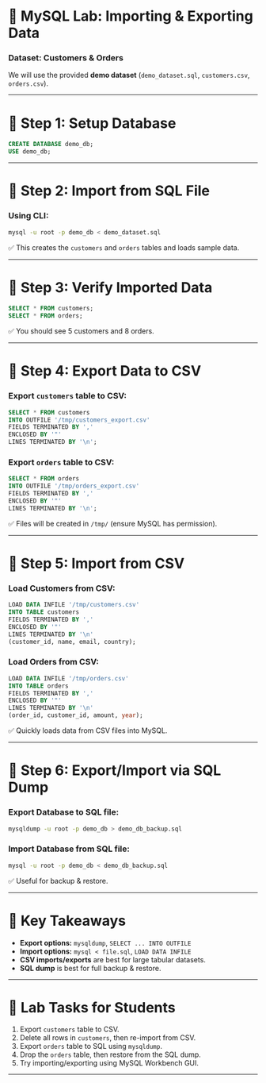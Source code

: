 # 🧪 MySQL Lab: Importing & Exporting Data

### Dataset: Customers & Orders  

We will use the provided **demo dataset** (`demo_dataset.sql`, `customers.csv`, `orders.csv`).

---

# 🔹 Step 1: Setup Database

```sql
CREATE DATABASE demo_db;
USE demo_db;
```

---

# 🔹 Step 2: Import from SQL File

### Using CLI:
```bash
mysql -u root -p demo_db < demo_dataset.sql
```

✅ This creates the `customers` and `orders` tables and loads sample data.

---

# 🔹 Step 3: Verify Imported Data

```sql
SELECT * FROM customers;
SELECT * FROM orders;
```

✅ You should see 5 customers and 8 orders.

---

# 🔹 Step 4: Export Data to CSV

### Export `customers` table to CSV:
```sql
SELECT * FROM customers
INTO OUTFILE '/tmp/customers_export.csv'
FIELDS TERMINATED BY ','
ENCLOSED BY '"'
LINES TERMINATED BY '\n';
```

### Export `orders` table to CSV:
```sql
SELECT * FROM orders
INTO OUTFILE '/tmp/orders_export.csv'
FIELDS TERMINATED BY ','
ENCLOSED BY '"'
LINES TERMINATED BY '\n';
```

✅ Files will be created in `/tmp/` (ensure MySQL has permission).

---

# 🔹 Step 5: Import from CSV

### Load Customers from CSV:
```sql
LOAD DATA INFILE '/tmp/customers.csv'
INTO TABLE customers
FIELDS TERMINATED BY ','
ENCLOSED BY '"'
LINES TERMINATED BY '\n'
(customer_id, name, email, country);
```

### Load Orders from CSV:
```sql
LOAD DATA INFILE '/tmp/orders.csv'
INTO TABLE orders
FIELDS TERMINATED BY ','
ENCLOSED BY '"'
LINES TERMINATED BY '\n'
(order_id, customer_id, amount, year);
```

✅ Quickly loads data from CSV files into MySQL.

---

# 🔹 Step 6: Export/Import via SQL Dump

### Export Database to SQL file:
```bash
mysqldump -u root -p demo_db > demo_db_backup.sql
```

### Import Database from SQL file:
```bash
mysql -u root -p demo_db < demo_db_backup.sql
```

✅ Useful for backup & restore.

---

# 🔎 Key Takeaways

- **Export options:** `mysqldump`, `SELECT ... INTO OUTFILE`
- **Import options:** `mysql < file.sql`, `LOAD DATA INFILE`
- **CSV imports/exports** are best for large tabular datasets.
- **SQL dump** is best for full backup & restore.

---

# 🎯 Lab Tasks for Students

1. Export `customers` table to CSV.  
2. Delete all rows in `customers`, then re-import from CSV.  
3. Export `orders` table to SQL using `mysqldump`.  
4. Drop the `orders` table, then restore from the SQL dump.  
5. Try importing/exporting using MySQL Workbench GUI.

---
